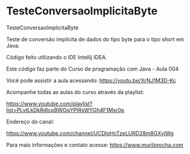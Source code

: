 # TesteConversaoImplicitaByte

TesteConversaoImplicitaByte


Teste de conversão implícita de dados do tipo byte para o tipo short em Java.

Código feito utilizando o IDE Intellij IDEA.

Este código faz parte do Curso de programação com Java - Aula 004

Você pode assistir a aula acessando: https://youtu.be/XrNJ1M3D-Kc

Acompanhe todas as aulas do curso através da playlist:

https://www.youtube.com/playlist?list=PLvtLkDkRdIcpBWOqYPlRsWYGh4F1Msr0p

Endereço do canal:

https://www.youtube.com/channel/UCDloHcTzeLURD28m8GXyIWg

Para mais informações e contato acesse: https://www.murilorocha.com
